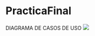 # PracticaFinal
DIAGRAMA DE CASOS DE USO
<img src="https://i.gyazo.com/64d4dd5945a266f747f398a8b9873c5c.png" style="max-width:100%;">
